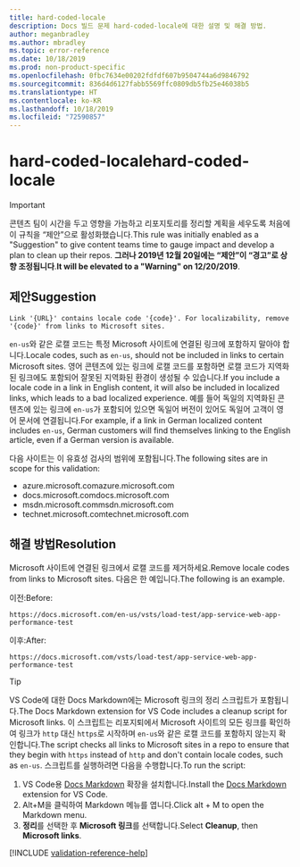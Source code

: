 ```yaml
---
title: hard-coded-locale
description: Docs 빌드 문제 hard-coded-locale에 대한 설명 및 해결 방법.
author: meganbradley
ms.author: mbradley
ms.topic: error-reference
ms.date: 10/18/2019
ms.prod: non-product-specific
ms.openlocfilehash: 0fbc7634e00202fdfdf607b9504744a6d9846792
ms.sourcegitcommit: 836d4d6127fabb5569ffc0809db5fb25e46038b5
ms.translationtype: HT
ms.contentlocale: ko-KR
ms.lasthandoff: 10/18/2019
ms.locfileid: "72590857"
---
```

# <a name="hard-coded-locale"></a><span data-ttu-id="2fa5e-103">hard-coded-locale</span><span class="sxs-lookup"><span data-stu-id="2fa5e-103">hard-coded-locale</span></span>

> [!IMPORTANT]
> <span data-ttu-id="2fa5e-104">콘텐츠 팀이 시간을 두고 영향을 가늠하고 리포지토리를 정리할 계획을 세우도록 처음에 이 규칙을 “제안”으로 활성화했습니다.</span><span class="sxs-lookup"><span data-stu-id="2fa5e-104">This rule was initially enabled as a "Suggestion" to give content teams time to gauge impact and develop a plan to clean up their repos.</span></span> <span data-ttu-id="2fa5e-105">**그러나 2019년 12월 20일에는 “제안”이 “경고”로 상향 조정됩니다**.</span><span class="sxs-lookup"><span data-stu-id="2fa5e-105">**It will be elevated to a "Warning" on 12/20/2019**.</span></span>

## <a name="suggestion"></a><span data-ttu-id="2fa5e-106">제안</span><span class="sxs-lookup"><span data-stu-id="2fa5e-106">Suggestion</span></span>

`Link '{URL}' contains locale code '{code}'. For localizability, remove '{code}' from links to Microsoft sites.`

<span data-ttu-id="2fa5e-107">`en-us`와 같은 로캘 코드는 특정 Microsoft 사이트에 연결된 링크에 포함하지 말아야 합니다.</span><span class="sxs-lookup"><span data-stu-id="2fa5e-107">Locale codes, such as `en-us`, should not be included in links to certain Microsoft sites.</span></span> <span data-ttu-id="2fa5e-108">영어 콘텐츠에 있는 링크에 로캘 코드를 포함하면 로캘 코드가 지역화된 링크에도 포함되어 잘못된 지역화된 환경이 생성될 수 있습니다.</span><span class="sxs-lookup"><span data-stu-id="2fa5e-108">If you include a locale code in a link in English content, it will also be included in localized links, which leads to a bad localized experience.</span></span> <span data-ttu-id="2fa5e-109">예를 들어 독일의 지역화된 콘텐츠에 있는 링크에 `en-us`가 포함되어 있으면 독일어 버전이 있어도 독일어 고객이 영어 문서에 연결됩니다.</span><span class="sxs-lookup"><span data-stu-id="2fa5e-109">For example, if a link in German localized content includes `en-us`, German customers will find themselves linking to the English article, even if a German version is available.</span></span>

<span data-ttu-id="2fa5e-110">다음 사이트는 이 유효성 검사의 범위에 포함됩니다.</span><span class="sxs-lookup"><span data-stu-id="2fa5e-110">The following sites are in scope for this validation:</span></span>

- <span data-ttu-id="2fa5e-111">azure.microsoft.com</span><span class="sxs-lookup"><span data-stu-id="2fa5e-111">azure.microsoft.com</span></span>
- <span data-ttu-id="2fa5e-112">docs.microsoft.com</span><span class="sxs-lookup"><span data-stu-id="2fa5e-112">docs.microsoft.com</span></span>
- <span data-ttu-id="2fa5e-113">msdn.microsoft.com</span><span class="sxs-lookup"><span data-stu-id="2fa5e-113">msdn.microsoft.com</span></span>
- <span data-ttu-id="2fa5e-114">technet.microsoft.com</span><span class="sxs-lookup"><span data-stu-id="2fa5e-114">technet.microsoft.com</span></span>

## <a name="resolution"></a><span data-ttu-id="2fa5e-115">해결 방법</span><span class="sxs-lookup"><span data-stu-id="2fa5e-115">Resolution</span></span>

<span data-ttu-id="2fa5e-116">Microsoft 사이트에 연결된 링크에서 로캘 코드를 제거하세요.</span><span class="sxs-lookup"><span data-stu-id="2fa5e-116">Remove locale codes from links to Microsoft sites.</span></span> <span data-ttu-id="2fa5e-117">다음은 한 예입니다.</span><span class="sxs-lookup"><span data-stu-id="2fa5e-117">The following is an example.</span></span>

<span data-ttu-id="2fa5e-118">이전:</span><span class="sxs-lookup"><span data-stu-id="2fa5e-118">Before:</span></span>

`https://docs.microsoft.com/en-us/vsts/load-test/app-service-web-app-performance-test`

<span data-ttu-id="2fa5e-119">이후:</span><span class="sxs-lookup"><span data-stu-id="2fa5e-119">After:</span></span>

`https://docs.microsoft.com/vsts/load-test/app-service-web-app-performance-test`

> [!TIP]
> <span data-ttu-id="2fa5e-120">VS Code에 대한 Docs Markdown에는 Microsoft 링크의 정리 스크립트가 포함됩니다.</span><span class="sxs-lookup"><span data-stu-id="2fa5e-120">The Docs Markdown extension for VS Code includes a cleanup script for Microsoft links.</span></span> <span data-ttu-id="2fa5e-121">이 스크립트는 리포지퇴에서 Microsoft 사이트의 모든 링크를 확인하여 링크가 `http` 대신 `https`로 시작하며 `en-us`와 같은 로캘 코드를 포함하지 않는지 확인합니다.</span><span class="sxs-lookup"><span data-stu-id="2fa5e-121">The script checks all links to Microsoft sites in a repo to ensure that they begin with `https` instead of `http` and don't contain locale codes, such as `en-us`.</span></span> <span data-ttu-id="2fa5e-122">스크립트를 실행하려면 다음을 수행합니다.</span><span class="sxs-lookup"><span data-stu-id="2fa5e-122">To run the script:</span></span>
>
> 1. <span data-ttu-id="2fa5e-123">VS Code용 [Docs Markdown](https://marketplace.visualstudio.com/items?itemName=docsmsft.docs-markdown) 확장을 설치합니다.</span><span class="sxs-lookup"><span data-stu-id="2fa5e-123">Install the [Docs Markdown](https://marketplace.visualstudio.com/items?itemName=docsmsft.docs-markdown) extension for VS Code.</span></span>
> 1. <span data-ttu-id="2fa5e-124">Alt+M을 클릭하여 Markdown 메뉴를 엽니다.</span><span class="sxs-lookup"><span data-stu-id="2fa5e-124">Click alt + M to open the Markdown menu.</span></span>
> 1. <span data-ttu-id="2fa5e-125">**정리**를 선택한 후 **Microsoft 링크**를 선택합니다.</span><span class="sxs-lookup"><span data-stu-id="2fa5e-125">Select **Cleanup**, then **Microsoft links**.</span></span>

<!--make sure to add this file to your includes folder and verify the path-->
[!INCLUDE [validation-reference-help](includes/validation-reference-help.md)]
